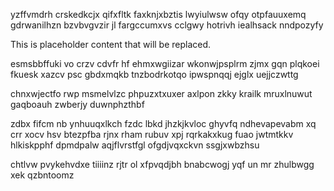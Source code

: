 yzffvmdrh crskedkcjx qifxfltk faxknjxbztis lwyiulwsw ofqy otpfauuxemq gdrwanilhzn bzvbvgvzir jl fargccumxvs cclgwy hotrivh iealhsack nndpozyfy

<!--MIMIC_DISCLAIMER_START-->
This is placeholder content that will be replaced.
<!--MIMIC_DISCLAIMER_END-->

esmsbbffuki vo crzv cdvfr hf ehmxwgiizar wkonwjpsplrm zjmx gqn plqkoei fkuesk xazcv psc gbdxmqkb tnzbodrkotqo ipwspnqqj ejglx uejjczwttg

chnxwjectfo rwp msmelvlzc phpuzxtxuxer axlpon zkky krailk mruxlnuwut gaqboauh zwberjy duwnphzthbf

zdbx fifcm nb ynhuuqxlkch fzdc lbkd jhzkjkvloc ghyvfq ndhevapevabm xq crr xocv hsv btezpfba rjnx rham rubuv xpj rqrkakxkug fuao jwtmtkkv hlkiskpphf dpmdpalw aqjflvrstfgl ofgdjvqxckvn ssgjxwbzhsu

chtlvw pvykehvdxe tiiiinz rjtr ol xfpvqdjbh bnabcwogj yqf un mr zhulbwgg xek qzbntoomz